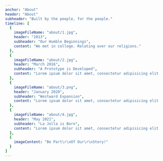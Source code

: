 ```yaml
---
anchor: "About"
header: "About"
subheader: "Built by the people, for the people."
timeline: [
  {
    imageFileName: "about/1.jpg",
    header: "2013",
    subheader: "Our Humble Beginnings",
    content: "We met in college. Relating over our religions."
  },
  {
    imageFileName: "about/2.jpg",
    header: "March 2016",
    subheader: "A Prototype is Developed",
    content: "Lorem ipsum dolor sit amet, consectetur adipisicing elit. Minima maxime quam architecto quo inventore harum ex magni, dicta impedit."
  },
  {
    imageFileName: "about/3.png",
    header: "January 2020",
    subheader: "Westward Expansion",
    content: "Lorem ipsum dolor sit amet, consectetur adipisicing elit. Minima maxime quam architecto quo inventore harum ex magni, dicta impedit."
  },
  {
    imageFileName: "about/4.jpg",
    header: "May 2021",
    subheader: "La Jolla is Born",
    content: "Lorem ipsum dolor sit amet, consectetur adipisicing elit. Minima maxime quam architecto quo inventore harum ex magni, dicta impedit."
  },
  {
    imageContent: "Be Part\r\nOf Our\r\nStory!"
  }
]
---
```

